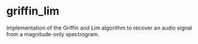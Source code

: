 # griffin_lim
Implementation of the Griffin and Lim algorithm to recover an audio signal from a magnitude-only spectrogram.

